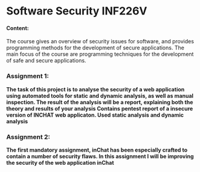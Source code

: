 # Software Security  INF226V

#### Content:
The course gives an overview of security issues for software, and provides programming methods for the development of secure applications. The main focus of the course are programming techniques for the development of safe and secure applications.

### Assignment 1: 
**The task of this project is to analyse the security of a web application using automated tools for static and dynamic analysis, as well as manual inspection.
The result  of the analysis will be a report, explaining both the theory and results of your analysis 
Contains pentest report of a insecure version of INCHAT web applicaton. Used static analysis and dynamic analysis**


### Assignment 2: 
**The first mandatory assignment, inChat has been especially crafted to contain a number of security flaws.
In this assignment I will be improving the security of the web application inChat**
